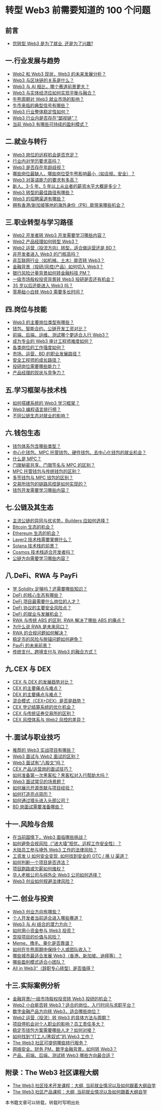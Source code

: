 # 转型 Web3 前需要知道的 100 个问题

## 前言

- [您转型 Web3 是为了就业, 还是为了兴趣?](https://github.com/the-web3-book/to-web3-100-questions/blob/main/preface/ReadMe.md)

## 一.行业发展与趋势
- [Web2 和 Web3 现状，Web3 的未来发展分析？](https://github.com/the-web3-book/to-web3-100-questions/blob/main/chapterOne/Q1.md)
- [Web3 与区块链的关系是什么？](https://github.com/the-web3-book/to-web3-100-questions/blob/main/chapterOne/Q2.md)
- [Web3 与 AI 相比，哪个赛道前景更大？](https://github.com/the-web3-book/to-web3-100-questions/blob/main/chapterOne/Q3.md)
- [Web3 与实体经济应如何实现平衡与融合？](https://github.com/the-web3-book/to-web3-100-questions/blob/main/chapterOne/Q4.md)
- [牛熊周期对 Web3 就业市场的影响？](https://github.com/the-web3-book/to-web3-100-questions/blob/main/chapterOne/Q5.md)
- [牛市来临的典型信号有哪些？](https://github.com/the-web3-book/to-web3-100-questions/blob/main/chapterOne/Q6.md)
- [Web3 行业整体稳定性如何？](https://github.com/the-web3-book/to-web3-100-questions/blob/main/chapterOne/Q7.md)
- [Web3 行业内是否存在“鄙视链”？](https://github.com/the-web3-book/to-web3-100-questions/blob/main/chapterOne/Q8.md)
- [当前 Web3 有哪些可持续的盈利模式？](https://github.com/the-web3-book/to-web3-100-questions/blob/main/chapterOne/Q9.md)

## 二.就业与转行
- [Web3 岗位的远程机会是否充足？](http://github.com/the-web3-book/to-web3-100-questions/blob/main/chapterTwo/Q10.md)
- [行业内对学历要求高吗？](https://github.com/the-web3-book/to-web3-100-questions/blob/main/chapterTwo/Q11.md)
- [Web3 是否存在年龄歧视？](https://github.com/the-web3-book/to-web3-100-questions/blob/main/chapterTwo/Q12.md)
- [哪些岗位最缺人，哪些岗位受牛熊影响最小（如合规、安全）？](https://github.com/the-web3-book/to-web3-100-questions/blob/main/chapterTwo/Q13.md)
- [Web3 对英语能力的要求有多高？](https://github.com/the-web3-book/to-web3-100-questions/blob/main/chapterTwo/Q14.md)
- [新人、3-5 年、5 年以上从业者的薪资水平大概是多少？](https://github.com/the-web3-book/to-web3-100-questions/blob/main/chapterTwo/Q15.md)
- [ Web3 转型的最佳路径有哪些？](https://github.com/the-web3-book/to-web3-100-questions/blob/main/chapterTwo/Q16.md)
- [Web3 的招聘渠道有哪些？](https://github.com/the-web3-book/to-web3-100-questions/blob/main/chapterTwo/Q17.md)
- [拥有香港/新加坡等地的海外身份（PR）能带来哪些机会？](https://github.com/the-web3-book/to-web3-100-questions/blob/main/chapterTwo/Q18.md)
    
## 三.职业转型与学习路径
- [Web2 开发者转 Web3 开发需要学习哪些内容？](https://github.com/the-web3-book/to-web3-100-questions/blob/main/ChapterThree/Q19.md)
- [Web2 产品经理如何转型 Web3？](https://github.com/the-web3-book/to-web3-100-questions/blob/main/ChapterThree/Q20.md)
- [Web2 运营（投流方向）转型，适合做运营还是 BD？](https://github.com/the-web3-book/to-web3-100-questions/blob/main/chapterTwo/Q21.md)
- [非开发者进入 Web3 的门槛高吗？](https://github.com/the-web3-book/to-web3-100-questions/blob/main/chapterTwo/Q22.md)
- [非互联网行业（如机械、土木）能否转 Web3？](https://github.com/the-web3-book/to-web3-100-questions/blob/main/chapterTwo/Q23.md)
- [金融背景（投研/风控/产品）如何切入 Web3？](https://github.com/the-web3-book/to-web3-100-questions/blob/main/chapterTwo/Q24.md)
- [银行风险计量背景如何转金融科技 PM？](https://github.com/the-web3-book/to-web3-100-questions/blob/main/chapterTwo/Q25.md)
- [一级市场股权投资背景转 Web3 投研是否还有机会？](https://github.com/the-web3-book/to-web3-100-questions/blob/main/chapterTwo/Q26.md)
- [35 岁以后还能进入 Web3 吗？](https://github.com/the-web3-book/to-web3-100-questions/blob/main/chapterTwo/Q27.md)
- [零基础小白转 Web3 需要多长时间？](https://github.com/the-web3-book/to-web3-100-questions/blob/main/chapterTwo/Q28.md)

## 四.岗位与技能
- [Web3 的主要岗位类型有哪些？](https://github.com/the-web3-book/to-web3-100-questions/blob/main/chapterTwo/Q29.md)
- [钱包、智能合约、公链开发工资对比？](https://github.com/the-web3-book/to-web3-100-questions/blob/main/chapterTwo/Q30.md)
- [前端、后端、运维、测试哪个更适合入行 Web3？](https://github.com/the-web3-book/to-web3-100-questions/blob/main/chapterTwo/Q31.md)
- [成为专业的 Web3 审计工程师难度如何？](https://github.com/the-web3-book/to-web3-100-questions/blob/main/chapterTwo/Q32.md)
- [各类岗位的工作强度如何？](https://github.com/the-web3-book/to-web3-100-questions/blob/main/chapterTwo/Q33.md)
- [市场、运营、BD 的职业发展路径？](https://github.com/the-web3-book/to-web3-100-questions/blob/main/chapterTwo/Q34.md)
- [安全工程师的成长路径？](https://github.com/the-web3-book/to-web3-100-questions/blob/main/chapterTwo/Q35.md)
- [投研岗位需要哪些能力？](https://github.com/the-web3-book/to-web3-100-questions/blob/main/chapterTwo/Q36.md)
- [产品经理的现状与竞争力？](https://github.com/the-web3-book/to-web3-100-questions/blob/main/chapterTwo/Q37.md)

## 五.学习框架与技术栈
- [如何搭建系统的 Web3 学习框架？](https://github.com/the-web3-book/to-web3-100-questions/blob/main/chapterTwo/Q38.md)
- [Web3 编程语言排行榜？](https://github.com/the-web3-book/to-web3-100-questions/blob/main/chapterTwo/Q39.md)
- [不同公链生态对就业的影响？](https://github.com/the-web3-book/to-web3-100-questions/blob/main/chapterTwo/Q40.md)

## 六.钱包生态
- [钱包体系包含哪些类型？]()
- [中心化钱包、MPC 托管钱包、硬件钱包、去中心化钱包的就业机会？]()
- [什么是 MPC？]()
- [门限秘密共享、门限签名与 MPC 的区别？]()
- [MPC 托管钱包与传统钱包的区别？]()
- [多签钱包与 MPC 钱包的区别？]()
- [交易所钱包的链路风控是如何实现的？]()
- [钱包开发需要学习哪些内容？]()

## 七.公链及其生态
- [主流公链的异同与优劣势，Builders 应如何选择？]()
- [Bitcoin 生态的机会？]()
- [Ethereum 生态的机会？]()
- [Layer2 技术栈需要掌握什么？]()
- [Solana 技术栈的前景？]()
- [Cosmos 技术栈适合开发者吗？]()
- [公链方向需要学习哪些内容？]()

## 八.DeFi、RWA 与 PayFi
- [学 Solidity 足够吗？还需要哪些知识？]()
- [DeFi 的核心生态有哪些？]()
- [DeFi 项目最需要什么岗位的人才？]()
- [DeFi 协议的主要安全风险点？]()
- [DeFi 的就业与发展机会？]()
- [RWA 与传统 ABS 的区别, RWA 解决了哪些 ABS 的痛点？]()
- [为什么说 RWA 是未来风口？]()
- [RWA 的合规问题如何解决？]()
- [稳定币的风险与脱锚问题如何避免？]()
- [PayFi 的未来前景？]()
- [传统支付、跨境支付与 Web3 的融合方式？]()

## 九.CEX 与 DEX
- [CEX 与 DEX 的发展趋势对比？]()
- [CEX 的主要痛点与难点？]()
- [DEX 的主要痛点与难点？]()
- [混合模式（CEX+DEX）是否是趋势？]()
- [CEX 登记结算系统的优化机会？]()
- [CEX 与传统证券交易所的区别？]()
- [CEX 风控体系与 Web2 风控的差异？]()

## 十.面试与职业技巧
- [推荐的 Web3 实战项目有哪些？]()
- [Web3 面试与 Web2 面试的区别？]()
- [Web3 面试有“八股文”吗？]()
- [CEX 产品/运营岗的面试技巧？]()
- [如何准备第一次黑客松？黑客松对入行帮助大吗？]()
- [Web3 面试常见的场景题？]()
- [如何展示开源贡献与项目经验？]()
- [如何打造亮点简历？]()
- [如何通过猎头进入头部公司？]()
- [BD 岗面试需要准备哪些？]()

## 十一.风险与合规
- [在当前国情下，Web3 面临哪些挑战？]()
- [如何避免合规风险（“进大墙”担忧、远程工作安全性）？]()
- [大陆员工参与境外 Web3 工作的法律风险？]()
- [工资发 U 如何安全变现, 如何找到安全的 OTC / 换 U 渠道？]()
- [如何判断一个项目是否违法？]()
- [项目跑路或欠薪如何维权？]()
- [华人老板公司与纯外企 Web3 公司如何选择？]()
- [Web3 创业如何规避法律风险？]()

## 十二.创业与投资
- [Web3 创业方向有哪些？]()
- [个人开发者当前适合进入哪些赛道？]()
- [Web3 与 AI 结合的潜力方向？]()
- [如何用小资金参与 Web3 投资？]()
- [空投项目的价值与风险？]()
- [Meme、撸毛、量化是否靠谱？]()
- [如何在牛熊周期中保持个人或团队收入？]()
- [哪些城市最适合发展 Web3（香港、新加坡、迪拜等）？]()
- [哪些盈利模式适合小团队？]()
- [All in Web3”（辞职专心转型）是否值得？]()

## 十三.实际案例分析
- [金融背景/一级市场股权投资转 Web3 投研的机会？]()
- [Web2 小白能否转 Web3？适合的岗位、入行时间与求职平台？]()
- [数字金融产品方向转 Web3，适合哪些岗位？]()
- [Web2 运营（投流）转 Web3 的具体方法与周期？]()
- [项目停机会对个人职业的影响？员工责任多大？]()
- [稳定币钱包方案需要哪些人才？如何对接？]()
- [如何找到“打工人/黑奴式”的 Web3 工作？]()
- [The Web3 社区可提供哪些转行服务？]()
- [网络安全、财务 PM、数字金融背景，如何转 Web3？]()
- [产品、前端、后端、测试转 Web3 哪些方向最合适？]()

## 附录：The Web3 社区课程大纲
- [The Web3 社区技术开发课程：大纲, 当前就业情况以及如何跟着大纲自学]()
- [The Web3 社区产品课程：大纲, 当前就业情况以及如何跟着大纲自学]()


本书籍文章可以转载，转载时写明出处
